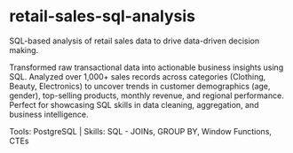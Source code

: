 # retail-sales-sql-analysis
SQL-based analysis of retail sales data to drive data-driven decision making.

Transformed raw transactional data into actionable business insights using SQL.
Analyzed over 1,000+ sales records across categories (Clothing, Beauty, Electronics) to uncover trends in customer demographics (age, gender), top-selling products, monthly revenue, and regional performance. 
Perfect for showcasing SQL skills in data cleaning, aggregation, and business intelligence.

Tools: PostgreSQL | Skills: SQL - JOINs, GROUP BY, Window Functions, CTEs
